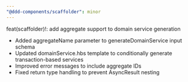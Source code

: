 ```yaml
---
"@ddd-components/scaffolder": minor
---
```


feat(scaffolder)!: add aggregate support to domain service generation

- Added aggregateName parameter to generateDomainService input schema
- Updated domainService.hbs template to conditionally generate transaction-based services
- Improved error messages to include aggregate IDs
- Fixed return type handling to prevent AsyncResult nesting
